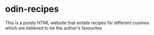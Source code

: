 # odin-recipes

This is a purely HTML website that entails recipes for different cuisines which are believed to be the author's favourites

